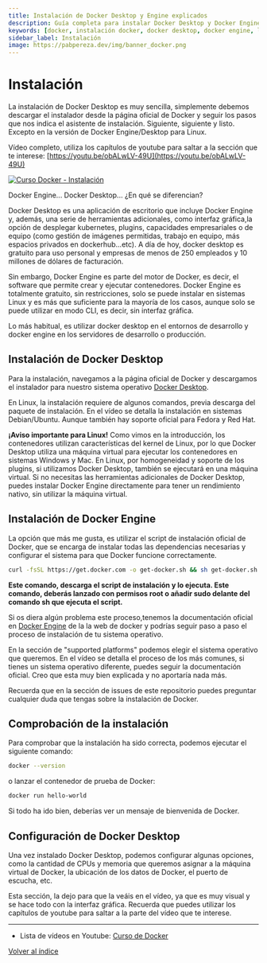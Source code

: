 ```yaml
---
title: Instalación de Docker Desktop y Engine explicados
description: Guía completa para instalar Docker Desktop y Docker Engine en diferentes sistemas operativos. Aprende las diferencias entre ambas versiones y cómo configurarlas.
keywords: [docker, instalación docker, docker desktop, docker engine, linux, devops]
sidebar_label: Instalación
image: https://pabpereza.dev/img/banner_docker.png
---
```


# Instalación
La instalación de Docker Desktop es muy sencilla, simplemente debemos descargar el instalador desde la página oficial de Docker y seguir los pasos que nos indica el asistente de instalación. Siguiente, siguiente y listo. Excepto en la versión de Docker Engine/Desktop para Linux. 

Vídeo completo, utiliza los capítulos de youtube para saltar a la sección que te interese:
[https://youtu.be/obALwLV-49U](https://youtu.be/obALwLV-49U)

[![Curso Docker - Instalación](https://img.youtube.com/vi/obALwLV-49U/sddefault.jpg)](https://www.youtube.com/watch?v=obALwLV-49U)

Docker Engine... Docker Desktop... ¿En qué se diferencian?

Docker Desktop es una aplicación de escritorio que incluye Docker Engine y, además, una serie de herramientas adicionales, como interfaz gráfica,la opción de desplegar kubernetes, plugins, capacidades empresariales o de equipo (como gestión de imágenes permitidas, trabajo en equipo, más espacios privados en dockerhub...etc). A día de hoy, docker desktop es gratuito para uso personal y empresas de menos de 250 empleados y 10 millones de dólares de facturación.

Sin embargo, Docker Engine es parte del motor de Docker, es decir, el software que permite crear y ejecutar contenedores. Docker Engine es totalmente gratuito, sin restricciones, solo se puede instalar en sistemas Linux y es más que suficiente para la mayoría de los casos, aunque solo se puede utilizar en modo CLI, es decir, sin interfaz gráfica.

Lo más habitual, es utilizar docker desktop en el entornos de desarrollo y docker engine en los servidores de desarrollo o producción.


## Instalación de Docker Desktop
Para la instalación, navegamos a la página oficial de Docker y descargamos el instalador para nuestro sistema operativo [Docker Desktop](https://www.docker.com/get-started/).

En Linux, la instalación requiere de algunos comandos, previa descarga del paquete de instalación. En el vídeo se detalla la instalación en sistemas Debian/Ubuntu. Aunque también hay soporte oficial para Fedora y Red Hat.

**¡Aviso importante para Linux!**  Como vimos en la introducción, los contenedores utilizan características del kernel de Linux, por lo que Docker Desktop utiliza una máquina virtual para ejecutar los contenedores en sistemas Windows y Mac. En Linux, por homogeneidad y soporte de los plugins, si utilizamos Docker Desktop, también se ejecutará en una máquina virtual. Si no necesitas las herramientas adicionales de Docker Desktop, puedes instalar Docker Engine directamente para tener un rendimiento nativo, sin utilizar la máquina virtual.

## Instalación de Docker Engine
La opción que más me gusta, es utilizar el script de instalación oficial de Docker, que se encarga de instalar todas las dependencias necesarias y configurar el sistema para que Docker funcione correctamente.
    
```bash title="Instalación de Docker Engine en Linux"
curl -fsSL https://get.docker.com -o get-docker.sh && sh get-docker.sh
```

**Este comando, descarga el script de instalación y lo ejecuta. Este comando, deberás lanzado con permisos root o añadir sudo delante del comando sh que ejecuta el script.**


Si os diera algún problema este proceso,tenemos la documentación oficial en [Docker Engine](https://docs.docker.com/engine/install/) de la la web de docker y podrías seguir paso a paso el proceso de instalación de tu sistema operativo.


En la sección de "supported platforms" podemos elegir el sistema operativo que queremos. En el vídeo se detalla el proceso de los más comunes, si tienes un sistema operativo diferente, puedes seguir la documentación oficial. Creo que esta muy bien explicada y no aportaría nada más.

Recuerda que en la sección de issues de este repositorio puedes preguntar cualquier duda que tengas sobre la instalación de Docker.


## Comprobación de la instalación
Para comprobar que la instalación ha sido correcta, podemos ejecutar el siguiente comando:

```bash
docker --version
```

o lanzar el contenedor de prueba de Docker:

```bash
docker run hello-world
```

Si todo ha ido bien, deberías ver un mensaje de bienvenida de Docker.


## Configuración de Docker Desktop
Una vez instalado Docker Desktop, podemos configurar algunas opciones, como la cantidad de CPUs y memoria que queremos asignar a la máquina virtual de Docker, la ubicación de los datos de Docker, el puerto de escucha, etc.

Esta sección, la dejo para que la veáis en el vídeo, ya que es muy visual y se hace todo con la interfaz gráfica. Recuerda que puedes utilizar los capítulos de youtube para saltar a la parte del vídeo que te interese.


---
* Lista de vídeos en Youtube: [Curso de Docker](https://www.youtube.com/playlist?list=PLQhxXeq1oc2n7YnjRhq7qVMzZWtDY7Zz0)

[Volver al índice](README.md#índice)